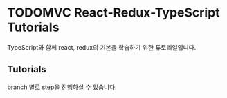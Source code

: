 # TODOMVC React-Redux-TypeScript Tutorials
TypeScript와 함께 react, redux의 기본을 학습하기 위한 튜토리얼입니다.

## Tutorials
branch 별로 step을 진행하실 수 있습니다.

